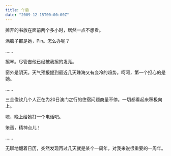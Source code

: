 ```yaml
---
title: 午后
date: "2009-12-15T00:00:00Z"
---
```


摊开的书放在面前两个多小时，居然一点不想看。

满脑子都是她，Pin。怎么办呢？

……

擦琴。尽管吉他已经被我擦的发亮。

窗外是阴天。天气预报提到最近几天珠海又有变冷的趋势。呵呵，第一个担心的是她。

……

三金俊钦几个人正在为20日澳门之行的住宿问题商量不停。一切都看起来积极向上。

嗯，晚上给她打一个电话吧。

笨蛋，精神点儿！

……

无聊地翻着日历，突然发现再过几天就是某个一周年，对我来说很重要的一周年。